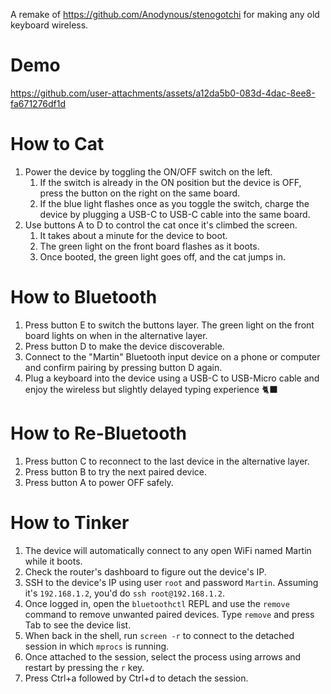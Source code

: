 A remake of https://github.com/Anodynous/stenogotchi for making any old keyboard wireless.

# Demo

https://github.com/user-attachments/assets/a12da5b0-083d-4dac-8ee8-fa671276df1d

# How to Cat

1. Power the device by toggling the ON/OFF switch on the left.
   1. If the switch is already in the ON position but the device is OFF,
      press the button on the right on the same board.
   2. If the blue light flashes once as you toggle the switch,
      charge the device by plugging a USB-C to USB-C cable into the same board.
2. Use buttons A to D to control the cat once it's climbed the screen.
   1. It takes about a minute for the device to boot.
   2. The green light on the front board flashes as it boots.
   3. Once booted, the green light goes off, and the cat jumps in.

# How to Bluetooth

1. Press button E to switch the buttons layer.
   The green light on the front board lights on when in the alternative layer.
2. Press button D to make the device discoverable.
4. Connect to the "Martin" Bluetooth input device on a phone or computer and confirm pairing by pressing button D again.
5. Plug a keyboard into the device using a USB-C to USB-Micro cable and enjoy the wireless but slightly delayed typing experience 🐈‍⬛ 

# How to Re-Bluetooth

1. Press button C to reconnect to the last device in the alternative layer.
2. Press button B to try the next paired device.
3. Press button A to power OFF safely.

# How to Tinker

1. The device will automatically connect to any open WiFi named Martin while it boots.
2. Check the router's dashboard to figure out the device's IP.
3. SSH to the device's IP using user `root` and password `Martin`. Assuming it's `192.168.1.2`, you'd do `ssh root@192.168.1.2`.
4. Once logged in, open the `bluetoothctl` REPL and use the `remove` command to remove unwanted paired devices. Type `remove` and press Tab to see the device list.
5. When back in the shell, run `screen -r` to connect to the detached session in which `mprocs` is running.
6. Once attached to the session, select the process using arrows and restart by pressing the `r` key.
7. Press Ctrl+a followed by Ctrl+d to detach the session. 
